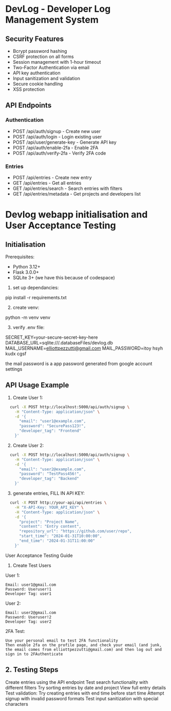 # DevLog - Developer Log Management System

## Security Features
- Bcrypt password hashing
- CSRF protection on all forms
- Session management with 1-hour timeout
- Two-Factor Authentication via email
- API key authentication
- Input sanitization and validation
- Secure cookie handling
- XSS protection

## API Endpoints

### Authentication
- POST /api/auth/signup     - Create new user
- POST /api/auth/login      - Login existing user
- POST /api/user/generate-key - Generate API key
- POST /api/auth/enable-2fa - Enable 2FA
- POST /api/auth/verify-2fa - Verify 2FA code

### Entries
- POST /api/entries         - Create new entry
- GET  /api/entries        - Get all entries
- GET  /api/entries/search - Search entries with filters
- GET  /api/entries/metadata - Get projects and developers list

# Devlog webapp initialisation and User Acceptance Testing

## Initialisation
Prerequisites:
- Python 3.12+
- Flask 3.0.0+
- SQLite 3+
(we have this because of codespace)

1. set up dependancies:

  pip install -r requirements.txt

2. create venv:

  python -m venv venv

3. verify .env file:

  SECRET_KEY=your-secure-secret-key-here
  DATABASE_URL=sqlite:///.databaseFiles/devlog.db
  MAIL_USERNAME=elliottpezzutti@gmail.com
  MAIL_PASSWORD=itoy hsyh kudx cgsf 

the mail password is a app password generated from google account settings





## API Usage Example
1. Create User 1:
```bash
  curl -X POST http://localhost:5000/api/auth/signup \
    -H "Content-Type: application/json" \
    -d '{
      "email": "user1@example.com",
      "password": "SecurePass123!",
      "developer_tag": "Frontend"
    }'
```

2. Create User 2:
```bash
  curl -X POST http://localhost:5000/api/auth/signup \
    -H "Content-Type: application/json" \
    -d '{
      "email": "user2@example.com",
      "password": "TestPass456!",
      "developer_tag": "Backend"
    }'
```

3. generate entries, FILL IN API KEY:
```bash
  curl -X POST http://your-api/api/entries \
    -H "X-API-Key: YOUR_API_KEY" \
    -H "Content-Type: application/json" \
    -d '{
      "project": "Project Name",
      "content": "Entry content",
      "repository_url": "https://github.com/user/repo",
      "start_time": "2024-01-31T10:00:00",
      "end_time": "2024-01-31T11:00:00"
    }'
```

User Acceptance Testing Guide
1. Create Test Users

User 1:

    Email: user1@gmail.com
    Password: Useruser!1
    Developer Tag: user1

User 2:

    Email: user2@gmail.com
    Password: Useruser!2
    Developer Tag: user2

2FA Test:

    Use your personal email to test 2FA functionality
    Then enable 2fa on the profile page, and check your email (and junk, the email comes from elliottpezzutti@gmail.com) and then log out and sign in to 2FAuthenticate

## 2. Testing Steps

Create entries using the API endpoint
Test search functionality with different filters
Try sorting entries by date and project
View full entry details
Test validation:
    Try creating entries with end time before start time
    Attempt signup with invalid password formats
    Test input sanitization with special characters
